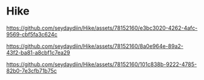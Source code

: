 # Hike










https://github.com/seydaydiin/Hike/assets/78152160/e3bc3020-4262-4afc-9569-cbf5fa3c624c




https://github.com/seydaydiin/Hike/assets/78152160/8a0e964e-89a2-43f2-ba81-a8cbf1c7ea29




https://github.com/seydaydiin/Hike/assets/78152160/101c838b-9222-4785-82b0-7e3cfb71b75c






